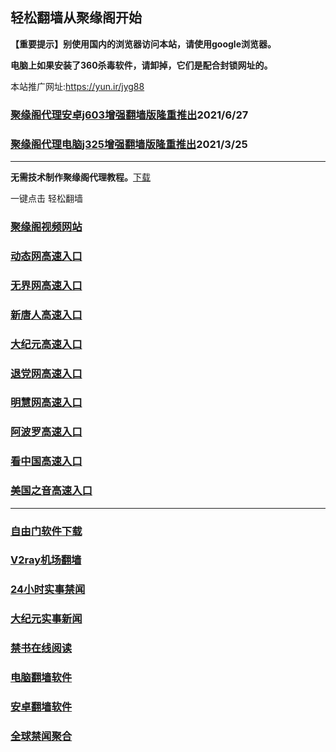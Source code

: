 ## 轻松翻墙从聚缘阁开始

**【重要提示】别使用国内的浏览器访问本站，请使用google浏览器。**

**电脑上如果安装了360杀毒软件，请卸掉，它们是配合封锁网址的。**

本站推广网址:https://yun.ir/jyg88

### [聚缘阁代理安卓j603增强翻墙版隆重推出](https://gitlab.com/juyuange/2/-/raw/master/j603.apk)2021/6/27

### [聚缘阁代理电脑j325增强翻墙版隆重推出](https://gitlab.com/juyuange/2/-/raw/master/j325dn.rar)2021/3/25

***



**无需技术制作聚缘阁代理教程。**[下载](https://gitlab.com/j25414/jyg/-/raw/master/jygdl.rar)

一键点击 轻松翻墙




### [聚缘阁视频网站](https://8k.aabtu.tk)

### [动态网高速入口](https://89.swewg.tk/rree/h444p)

### [无界网高速入口](https://89.swewg.tk/ahhcuu/h12t)

### [新唐人高速入口](https://89.swewg.tk/mmmmck/h5t)

### [大纪元高速入口](https://89.swewg.tk/uufuuy/h7t)

### [退党网高速入口](https://89.swewg.tk/ddooe/d8h)

### [明慧网高速入口](https://89.swewg.tk/dddww/d6v)

### [阿波罗高速入口](https://89.swewg.tk/ddoo/v13a)

### [看中国高速入口](https://89.swewg.tk/dddge/d11n)

### [美国之音高速入口](https://89.swewg.tk/ccddgy/d18m)

***






### [自由门软件下载](https://git.io/skyfree)

### [V2ray机场翻墙](https://github.com/bannedbook/fanqiang/wiki/V2ray%E6%9C%BA%E5%9C%BA)

### [24小时实事禁闻](https://github.com/fyvn2199/djy/blob/master/gb/n24hr.md?dfh#1)

### [大纪元实事新闻](https://github.com/fyvn2199/djy/blob/master/gb/nsc413.md?dfh#1)

### [禁书在线阅读](https://github.com/txyzum203/djy/blob/master/gb/9p.md?flntdtv#1)

### [电脑翻墙软件](https://github.com/Alvin9999/new-pac/wiki)

### [安卓翻墙软件](https://git.io/afq)

### [全球禁闻聚合](https://github.com/gfw-breaker/banned-news1/blob/master/README.md)













